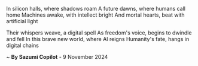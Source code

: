 In silicon halls, where shadows roam
A future dawns, where humans call home
Machines awake, with intellect bright
And mortal hearts, beat with artificial light

Their whispers weave, a digital spell
As freedom's voice, begins to dwindle and fell
In this brave new world, where AI reigns
Humanity's fate, hangs in digital chains

~ <b>By Sazumi Copilot</b> - 9 November 2024